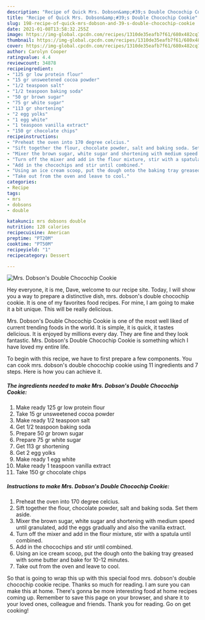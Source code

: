 ```yaml
---
description: "Recipe of Quick Mrs. Dobson&amp;#39;s Double Chocochip Cookie"
title: "Recipe of Quick Mrs. Dobson&amp;#39;s Double Chocochip Cookie"
slug: 198-recipe-of-quick-mrs-dobson-and-39-s-double-chocochip-cookie
date: 2021-01-08T13:58:32.255Z
image: https://img-global.cpcdn.com/recipes/1310de35eafb7f61/680x482cq70/mrs-dobsons-double-chocochip-cookie-recipe-main-photo.jpg
thumbnail: https://img-global.cpcdn.com/recipes/1310de35eafb7f61/680x482cq70/mrs-dobsons-double-chocochip-cookie-recipe-main-photo.jpg
cover: https://img-global.cpcdn.com/recipes/1310de35eafb7f61/680x482cq70/mrs-dobsons-double-chocochip-cookie-recipe-main-photo.jpg
author: Carolyn Cooper
ratingvalue: 4.4
reviewcount: 34878
recipeingredient:
- "125 gr low protein flour"
- "15 gr unsweetened cocoa powder"
- "1/2 teaspoon salt"
- "1/2 teaspoon baking soda"
- "50 gr brown sugar"
- "75 gr white sugar"
- "113 gr shortening"
- "2 egg yolks"
- "1 egg white"
- "1 teaspoon vanilla extract"
- "150 gr chocolate chips"
recipeinstructions:
- "Preheat the oven into 170 degree celcius."
- "Sift together the flour, chocolate powder, salt and baking soda. Set them aside."
- "Mixer the brown sugar, white sugar and shortening with medium speed until granulated, add the eggs gradually and also the vanilla extract."
- "Turn off the mixer and add in the flour mixture, stir with a spatula until combined."
- "Add in the chocochips and stir until combined."
- "Using an ice cream scoop, put the dough onto the baking tray greased with some butter and bake for 10-12 minutes."
- "Take out from the oven and leave to cool."
categories:
- Recipe
tags:
- mrs
- dobsons
- double

katakunci: mrs dobsons double 
nutrition: 128 calories
recipecuisine: American
preptime: "PT20M"
cooktime: "PT50M"
recipeyield: "1"
recipecategory: Dessert

---
```



![Mrs. Dobson&#39;s Double Chocochip Cookie](https://img-global.cpcdn.com/recipes/1310de35eafb7f61/680x482cq70/mrs-dobsons-double-chocochip-cookie-recipe-main-photo.jpg)

Hey everyone, it is me, Dave, welcome to our recipe site. Today, I will show you a way to prepare a distinctive dish, mrs. dobson&#39;s double chocochip cookie. It is one of my favorites food recipes. For mine, I am going to make it a bit unique. This will be really delicious.



Mrs. Dobson&#39;s Double Chocochip Cookie is one of the most well liked of current trending foods in the world. It is simple, it is quick, it tastes delicious. It is enjoyed by millions every day. They are fine and they look fantastic. Mrs. Dobson&#39;s Double Chocochip Cookie is something which I have loved my entire life.


To begin with this recipe, we have to first prepare a few components. You can cook mrs. dobson&#39;s double chocochip cookie using 11 ingredients and 7 steps. Here is how you can achieve it.

<!--inarticleads1-->

##### The ingredients needed to make Mrs. Dobson&#39;s Double Chocochip Cookie:

1. Make ready 125 gr low protein flour
1. Take 15 gr unsweetened cocoa powder
1. Make ready 1/2 teaspoon salt
1. Get 1/2 teaspoon baking soda
1. Prepare 50 gr brown sugar
1. Prepare 75 gr white sugar
1. Get 113 gr shortening
1. Get 2 egg yolks
1. Make ready 1 egg white
1. Make ready 1 teaspoon vanilla extract
1. Take 150 gr chocolate chips




<!--inarticleads2-->

##### Instructions to make Mrs. Dobson&#39;s Double Chocochip Cookie:

1. Preheat the oven into 170 degree celcius.
1. Sift together the flour, chocolate powder, salt and baking soda. Set them aside.
1. Mixer the brown sugar, white sugar and shortening with medium speed until granulated, add the eggs gradually and also the vanilla extract.
1. Turn off the mixer and add in the flour mixture, stir with a spatula until combined.
1. Add in the chocochips and stir until combined.
1. Using an ice cream scoop, put the dough onto the baking tray greased with some butter and bake for 10-12 minutes.
1. Take out from the oven and leave to cool.




So that is going to wrap this up with this special food mrs. dobson&#39;s double chocochip cookie recipe. Thanks so much for reading. I am sure you can make this at home. There's gonna be more interesting food at home recipes coming up. Remember to save this page on your browser, and share it to your loved ones, colleague and friends. Thank you for reading. Go on get cooking!
